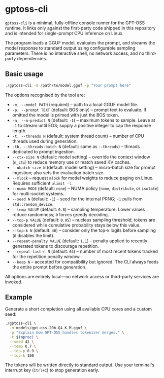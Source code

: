 # gptoss-cli

`gptoss-cli` is a minimal, fully-offline console runner for the GPT-OSS
runtime.  It links only against the first-party code shipped in this
repository and is intended for single-prompt CPU inference on Linux.

The program loads a GGUF model, evaluates the prompt, and streams the
model response to standard output using configurable sampling
parameters.  There is no interactive shell, no network access, and no
third-party dependencies.

## Basic usage

```bash
./gptoss-cli -m /path/to/model.gguf -p "Your prompt here"
```

The options recognised by the tool are:

- `-m, --model PATH` (required) – path to a local GGUF model file.
- `-p, --prompt TEXT` (default: BOS only) – prompt text to evaluate. If omitted the model is primed with just the BOS token.
- `-n, --n-predict N` (default: `-1`) – maximum tokens to sample. Leave at `-1` to stream until EOS; supply a positive integer to cap the response length.
- `-t, --threads N` (default: system thread count) – number of CPU threads used during generation.
- `-tb, --threads-batch N` (default: same as `--threads`) – threads dedicated to prompt ingestion.
- `--ctx-size N` (default: model setting) – override the context window (`n_ctx`) to reduce memory use or match saved KV caches.
- `--ubatch-size N` (default: model setting) – micro-batch size for prompt ingestion; also sets the evaluation batch size.
- `--mlock` – request `mlock` for model weights to reduce paging on Linux. Requires sufficient `ulimit -l`.
- `--numa MODE` (default: `none`) – NUMA policy (`none`, `distribute`, or `isolate`) for multi-socket systems.
- `--seed N` (default: `-1`) – seed for the internal PRNG; `-1` pulls from `std::random_device`.
- `--temp VALUE` (default: `0.8`) – sampling temperature. Lower values reduce randomness; `0` forces greedy decoding.
- `--top-p VALUE` (default: `0.95`) – nucleus sampling threshold; tokens are considered while cumulative probability stays below this value.
- `--top-k N` (default: `40`) – consider only the top-`k` logits before sampling (`0` disables the limit).
- `--repeat-penalty VALUE` (default: `1.1`) – penalty applied to recently generated tokens to discourage repetition.
- `--repeat-last-n N` (default: `64`) – number of most recent tokens tracked for the repetition penalty window.
- `--keep N` – accepted for compatibility but ignored. The CLI always feeds the entire prompt before generation.

All options are entirely local—no network access or third-party services
are invoked.

## Example

Generate a short completion using all available CPU cores and a custom
seed:

```bash
./gptoss-cli \
  -m models/gpt-oss-20b-Q4_K_M.gguf \
  -p "Explain how GPT-OSS handles tokenizer merges." \
  -t $(nproc) \
  --seed 42 \
  --temp 0.7 \
  --top-p 0.9 \
  --top-k 100
```

The tokens will be written directly to standard output.  Use your
terminal's interrupt key (`Ctrl+C`) to stop generation early.
